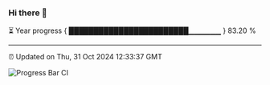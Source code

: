 ### Hi there 👋

⏳ Year progress { ████████████████████████▁▁▁▁▁▁ } 83.20 %

---

⏰ Updated on Thu, 31 Oct 2024 12:33:37 GMT

![Progress Bar CI](https://github.com/liununu/liununu/workflows/Progress%20Bar%20CI/badge.svg)

